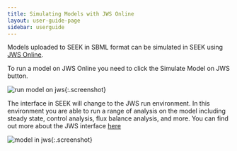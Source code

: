 ```yaml
---
title: Simulating Models with JWS Online
layout: user-guide-page
sidebar: userguide
---
```


Models uploaded to SEEK in SBML format can be simulated in SEEK using [JWS Online](http://jjj.mib.ac.uk/).

To run a model on JWS Online you need to click the Simulate Model on JWS button. 

![run model on jws](/images/user-guide/run_model_JWS.png){:.screenshot}

The interface in SEEK will change to the JWS run environment. In this environment you are able to run a range of analysis on the model including steady state, control analysis, flux balance analysis, and more. 
You can find out more about the JWS interface [here](http://jws-docs.readthedocs.io/)

![model in jws](/images/user-guide/model_in_JWS.png){:.screenshot}